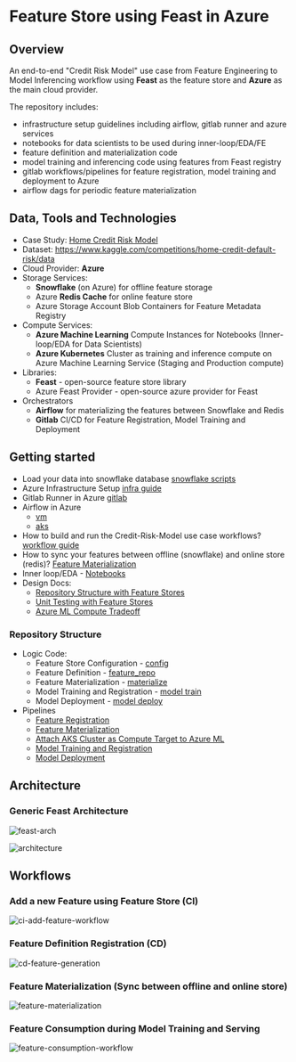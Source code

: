 # Feature Store using Feast in Azure

## Overview

An end-to-end "Credit Risk Model" use case from Feature Engineering to Model Inferencing workflow using **Feast** as the feature store and **Azure** as the main cloud provider.

The repository includes:
 - infrastructure setup guidelines including airflow, gitlab runner and azure services
 - notebooks for data scientists to be used during inner-loop/EDA/FE
 - feature definition and materialization code
 - model training and inferencing code using features from Feast registry
 - gitlab workflows/pipelines for feature registration, model training and deployment to Azure
 - airflow dags for periodic feature materialization


## Data, Tools and Technologies
- Case Study: [Home Credit Risk Model](https://www.kaggle.com/c/home-credit-default-risk)
- Dataset: https://www.kaggle.com/competitions/home-credit-default-risk/data
- Cloud Provider: **Azure**
- Storage Services:
    - **Snowflake** (on Azure) for offline feature storage
    - Azure **Redis Cache** for online feature store
    - Azure Storage Account Blob Containers for Feature Metadata Registry
- Compute Services:
    - **Azure Machine Learning** Compute Instances for Notebooks (Inner-loop/EDA for Data Scientists)
    - **Azure Kubernetes** Cluster as training and inference compute on Azure Machine Learning Service (Staging and Production compute)
- Libraries:
    - **Feast** - open-source feature store library
    - Azure Feast Provider - open-source azure provider for Feast
- Orchestrators
    - **Airflow** for materializing the features between Snowflake and Redis
    - **Gitlab** CI/CD for Feature Registration, Model Training and Deployment

## Getting started

- Load your data into snowflake database [snowflake scripts](./snowflake-scripts/)
- Azure Infrastructure Setup [infra guide](./docs/infrastructure-setup.md)
- Gitlab Runner in Azure [gitlab](./docs/gitlab-runner.md)
- Airflow in Azure
    - [vm](./docs/airflow-setup.md)
    - [aks](./docs/airflow-on-aks-setup.md)
- How to build and run the Credit-Risk-Model use case workflows? [workflow guide](./docs/workflows/)
- How to sync your features between offline (snowflake) and online store (redis)? [Feature Materialization](./docs/materialization.md)
- Inner loop/EDA - [Notebooks](./notebooks/)
- Design Docs:
    - [Repository Structure with Feature Stores]()
    - [Unit Testing with Feature Stores]()
    - [Azure ML Compute Tradeoff](./docs/training-compute-tradeoffs.md)

### Repository Structure

- Logic Code:
    - Feature Store Configuration - [config](./feature_repo/dev/feature_store.yaml)
    - Feature Definition - [feature_repo](./feature_repo/scripts/feature_definitions.py)
    - Feature Materialization - [materialize](./scripts/airflow_materialize/materialization.py)
    - Model Training and Registration - [model train](./risk_model/)
    - Model Deployment - [model deploy](./risk_model/)
- Pipelines
    - [Feature Registration](./pipelines/.feature-definitions-cd.yml)
    - [Feature Materialization](./docs/materialization.md)
    - [Attach AKS Cluster as Compute Target to Azure ML](./pipelines/.attach-aks-compute.yml)
    - [Model Training and Registration](./pipelines/.risk-model-sdk-ci.yml)
    - [Model Deployment](./pipelines/.risk-model-sdk-cd.yml)


## Architecture

### Generic Feast Architecture

![feast-arch](./docs/images/feast-arch.png)



![architecture](./docs/images/architecture-ds-platform.png)

## Workflows

### Add a new Feature using Feature Store (CI)

![ci-add-feature-workflow](./docs/images/ci-add-feature-workflow.png)

### Feature Definition Registration (CD)

![cd-feature-generation](./docs/images/feature-registration-cd.png)

### Feature Materialization (Sync between offline and online store)

![feature-materialization](./docs/images/feature-materialization.png)

### Feature Consumption during Model Training and Serving

![feature-consumption-workflow](./docs/images/model-training-deploy.png)

